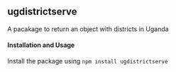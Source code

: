 ## ugdistrictserve

A pacakage to return an object with districts in Uganda

#### Installation and Usage

Install the package using `npm install ugdistrictserve`
